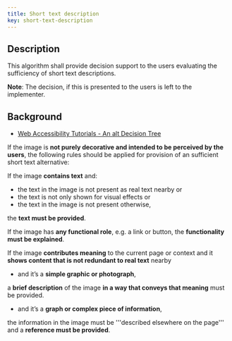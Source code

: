 ```yaml
---
title: Short text description
key: short-text-description
---
```


## Description

This algorithm shall provide decision support to the users evaluating the sufficiency of short text descriptions.

**Note**: The decision, if this is presented to the users is left to the implementer.

## Background

- [Web Accessibility Tutorials - An alt Decision Tree](http://www.w3.org/WAI/tutorials/images/decision-tree/)


If the image is **not purely decorative and intended to be perceived by the users**, the following rules should be applied for provision of an sufficient short text alternative:

If the image **contains text** and:

- the text in the image is not present as real text nearby or
- the text is not only shown for visual effects or
- the text in the image is not present otherwise,

the **text must be provided**.


If the image has **any functional role**, e.g. a link or button, the **functionality must be explained**.


If the image **contributes meaning** to the current page or context and it **shows content that is not redundant to real text** nearby

- and it’s a **simple graphic or photograph**, 

a **brief description** of the image **in a way that conveys that meaning** must be provided.

* and it’s a **graph or complex piece of information**, 

the information in the image must be '''described elsewhere on the page''' and a **reference must be provided**.
